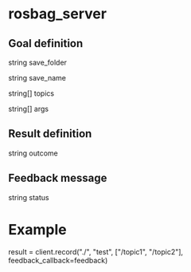 # rosbag_server

## Goal definition
string save_folder

string save_name

string[] topics

string[] args


## Result definition
string outcome


## Feedback message
string status


# Example
result = client.record("./", "test", ["/topic1", "/topic2"], feedback_callback=feedback)
